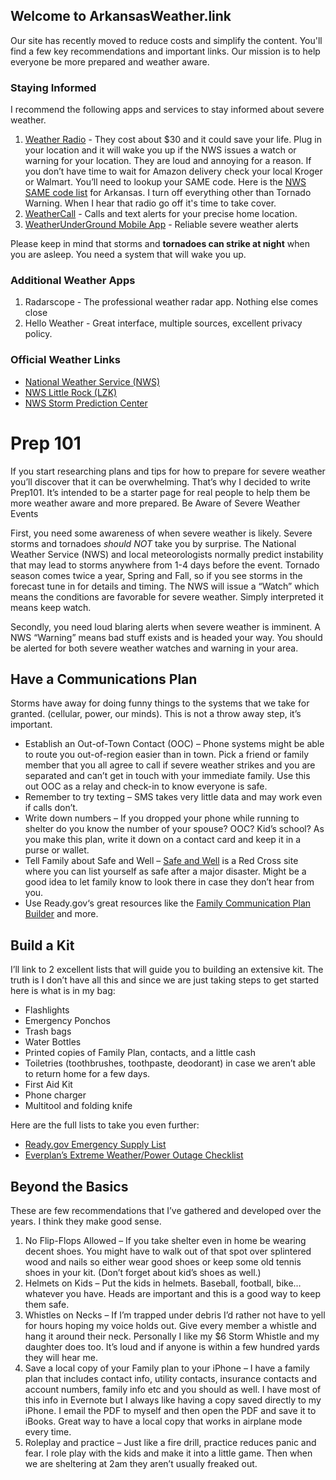 ## Welcome to ArkansasWeather.link

Our site has recently moved to reduce costs and simplify the content. You'll find a few key recommendations and important links. Our mission is to help everyone be more prepared and weather aware.

### Staying Informed
I recommend the following apps and services to stay informed about severe weather.

1. [Weather Radio](https://www.amazon.com/dp/B00176T9OY/ref=cm_sw_em_r_mt_dp_U_AC01DbA6128V6) - They cost about $30 and it could save your life. Plug in your location and it will wake you up if the NWS issues a watch or warning for your location. They are loud and annoying for a reason. If you don’t have time to wait for Amazon delivery check your local Kroger or Walmart. You’ll need to lookup your SAME code. Here is the [NWS SAME code list](https://www.nws.noaa.gov/nwr/coverage/ccov.php?State=AR) for Arkansas. I turn off everything other than Tornado Warning. When I hear that radio go off it's time to take cover.
2. [WeatherCall](https://weathercallservices.com/personal-use/) - Calls and text alerts for your precise home location.
3. [WeatherUnderGround Mobile App](https://www.wunderground.com/download) - Reliable severe weather alerts

Please keep in mind that storms and **tornadoes can strike at night** when you are asleep. You need a system that will wake you up.

### Additional Weather Apps
1. Radarscope - The professional weather radar app. Nothing else comes close
2. Hello Weather - Great interface, multiple sources, excellent privacy policy.

### Official Weather Links
-   [National Weather Service (NWS)](http://weather.gov/)
-   [NWS Little Rock (LZK)](http://srh.noaa.gov/lzk/)
-   [NWS Storm Prediction Center](http://spc.noaa.gov/)

# Prep 101

If you start researching plans and tips for how to prepare for severe weather you’ll discover that it can be overwhelming. That’s why I decided to write Prep101. It’s intended to be a starter page for real people to help them be more weather aware and more prepared.
Be Aware of Severe Weather Events

First, you need some awareness of when severe weather is likely. Severe storms and tornadoes *should NOT* take you by surprise. The National Weather Service (NWS) and local meteorologists normally predict instability that may lead to storms anywhere from 1-4 days before the event. Tornado season comes twice a year, Spring and Fall, so if you see storms in the forecast tune in for details and timing. The NWS will issue a “Watch” which means the conditions are  favorable for severe weather. Simply interpreted it  means keep watch.

Secondly, you need loud blaring alerts when severe weather is imminent. A NWS “Warning” means bad stuff exists and is headed your way. You should be alerted for both severe weather watches and warning in your area.

## Have a Communications Plan

Storms have away for doing funny things to the systems that we take for granted. (cellular, power, our minds). This is not a throw away step, it’s important.

- Establish an Out-of-Town Contact (OOC) – Phone systems might be able to route you out-of-region easier than in town. Pick a friend or family member that you all agree to call if severe weather strikes and you are separated and can’t get in touch with your immediate family. Use this out OOC as a relay and check-in to know everyone is safe.
- Remember to try texting – SMS takes very little data and may work even if calls don’t.
- Write down numbers – If you dropped your phone while running to shelter do you know the number of your spouse? OOC? Kid’s school? As you make this plan, write it down on a contact card and keep it in a purse or wallet.
- Tell Family about Safe and Well – [Safe and Well](https://safeandwell.communityos.org/cms/) is a Red Cross site where you can list yourself as safe after a major disaster. Might be a good idea to let family know to look there in case they don’t hear from you.
- Use Ready.gov‘s great resources like the [Family Communication Plan Builder](https://www.fema.gov/media-library-data/1440449346150-1ff18127345615d8b7e1effb4752b668/Family_Comm_Plan_508_20150820.pdf) and more.

## Build a Kit

I’ll link to 2 excellent lists that will guide you to building an extensive kit. The truth is I don’t have all this and since we are just taking steps to get started here is what is in my bag:

- Flashlights
- Emergency Ponchos
- Trash bags
- Water Bottles
- Printed copies of Family Plan, contacts, and a little cash
- Toiletries (toothbrushes, toothpaste, deodorant) in case we aren’t able to return home for a few days.
- First Aid Kit
- Phone charger
- Multitool and folding knife

Here are the full lists to take you even further:

- [Ready.gov Emergency Supply List](https://www.ready.gov/kit)
- [Everplan’s Extreme Weather/Power Outage Checklist](https://www.everplans.com/sites/default/files/Emergency_Evacuation_Checklist.pdf)

## Beyond the Basics

These are few recommendations that I’ve gathered and developed over the years. I think they make good sense.

1. No Flip-Flops Allowed – If you take shelter even in home be wearing decent shoes. You might have to walk out of that spot over splintered wood and nails so either wear good shoes or keep some old tennis shoes in your kit. (Don’t forget about kid’s shoes as well.)
2. Helmets on Kids – Put the kids in helmets. Baseball, football, bike… whatever you have. Heads are important and this is a good way to keep them safe.
3. Whistles on Necks – If I’m trapped under debris I’d rather not have to yell for hours hoping my voice holds out. Give every member a whistle and hang it around their neck. Personally I like my $6 Storm Whistle and my daughter does too. It’s loud and if anyone is within a few hundred yards they will hear me.
4. Save a local copy of your Family plan to your iPhone – I have a family plan that includes contact info, utility contacts, insurance contacts and account numbers, family info etc and you should as well. I have most of this info in Evernote but I always like having a copy saved directly to my iPhone. I email the PDF to myself and then open the PDF and save it to iBooks. Great way to have a local copy that works in airplane mode every time.
5. Roleplay and practice – Just like a fire drill, practice reduces panic and fear. I role play with the kids and make it into a little game. Then when we are sheltering at 2am they aren’t usually freaked out.


